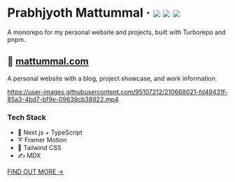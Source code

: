 <div>
  <h1>
    Prabhjyoth Mattummal
    &middot;
    <img src="https://img.shields.io/website?style=flat-square&url=https%3A%2F%2Fwww.mattummal.com"/>
    <img src="https://img.shields.io/github/deployments/enjidev/mattummal.com/production?label=production&style=flat-square"/>
    <img src="https://img.shields.io/github/commit-activity/m/enjidev/mattummal.com?style=flat-square"/>
  </h1>
</div>

A monorepo for my personal website and projects, built with Turborepo and pnpm.

## 📘 [mattummal.com](https://www.mattummal.com)

A personal website with a blog, project showcase, and work information.

https://user-images.githubusercontent.com/95107212/210668021-fd49431f-85a3-4bd7-bf9e-09639cb38922.mp4

### Tech Stack

- 🚀 Next.js + TypeScript
- ➰ Framer Motion
- 🍃 Tailwind CSS
- ✍ MDX

[FIND OUT MORE →](apps/mattummal.com)
